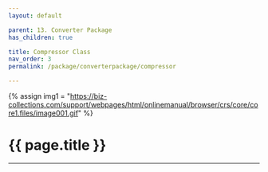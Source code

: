 ```yaml
---
layout: default

parent: 13. Converter Package
has_children: true

title: Compressor Class
nav_order: 3
permalink: /package/converterpackage/compressor

---
```

{% assign img1 = "https://biz-collections.com/support/webpages/html/onlinemanual/browser/crs/core/core1.files/image001.gif" %}

# {{ page.title }}

---
